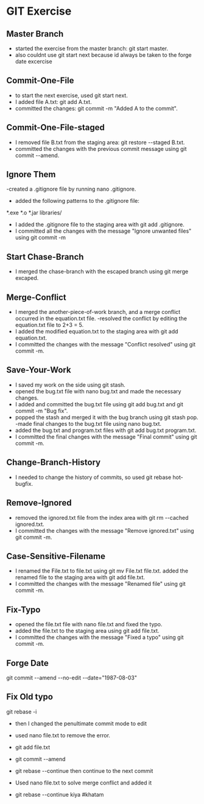 ﻿

# GIT Exercise

## Master Branch

-   started the exercise from the master branch: git start master.
- also couldnt use git start next because id always be taken to the forge date excercise
## Commit-One-File

-   to start the next exercise, used git start next.
-   I added file A.txt: git add A.txt.
-   committed the changes: git commit -m "Added A to the commit".

## Commit-One-File-staged

-   I removed file B.txt from the staging area: git restore --staged B.txt.
-   committed the changes with the previous commit message using git commit --amend.
## Ignore Them

-created a .gitignore file by running nano .gitignore.
-   added the following patterns to the .gitignore file:

*.exe
*.o
*.jar
libraries/ 

-   I added the .gitignore file to the staging area with git add .gitignore.
-   I committed all the changes with the message "Ignore unwanted files" using git commit -m


## Start Chase-Branch

-   I merged the chase-branch with the escaped branch using git merge excaped.

## Merge-Conflict

-   I merged the another-piece-of-work branch, and a merge conflict occurred in the equation.txt file.
-resolved the conflict by editing the equation.txt file to 2+3 = 5.
-   I added the modified equation.txt to the staging area with git add equation.txt.
-   I committed the changes with the message "Conflict resolved" using git commit -m.

## Save-Your-Work

-   I saved my work on the side using git stash.
-   opened the bug.txt file with nano bug.txt and made the necessary changes.
-   I added and committed the bug.txt file using git add bug.txt and git commit -m "Bug fix".
-   popped the stash and merged it with the bug branch using git stash pop.
-made final changes to the bug.txt file using nano bug.txt.
-   added the bug.txt and program.txt files with git add bug.txt program.txt.
-   I committed the final changes with the message "Final commit" using git commit -m.

## Change-Branch-History

-   I needed to change the history of commits, so used git rebase hot-bugfix.

## Remove-Ignored

-   removed the ignored.txt file from the index area with git rm --cached ignored.txt.
-   I committed the changes with the message "Remove ignored.txt" using git commit -m.

## Case-Sensitive-Filename

-   I renamed the File.txt to file.txt using git mv File.txt file.txt.
 added the renamed file to the staging area with git add file.txt.
-   I committed the changes with the message "Renamed file" using git commit -m.

## Fix-Typo

-   opened the file.txt file with nano file.txt and fixed the typo.
-   added the file.txt to the staging area using git add file.txt.
-   I committed the changes with the message "Fixed a typo" using git commit -m.

## Forge Date

git commit --amend --no-edit --date="1987-08-03"

## Fix Old typo
git rebase -i
- then I changed the penultimate commit mode to edit
- used nano file.txt to remove the error.

- git add file.txt

- git commit --amend

- git rebase --continue then continue to the next commit

- Used nano file.txt to solve merge conflict and added it 

- git rebase --continue kiya
#khatam
